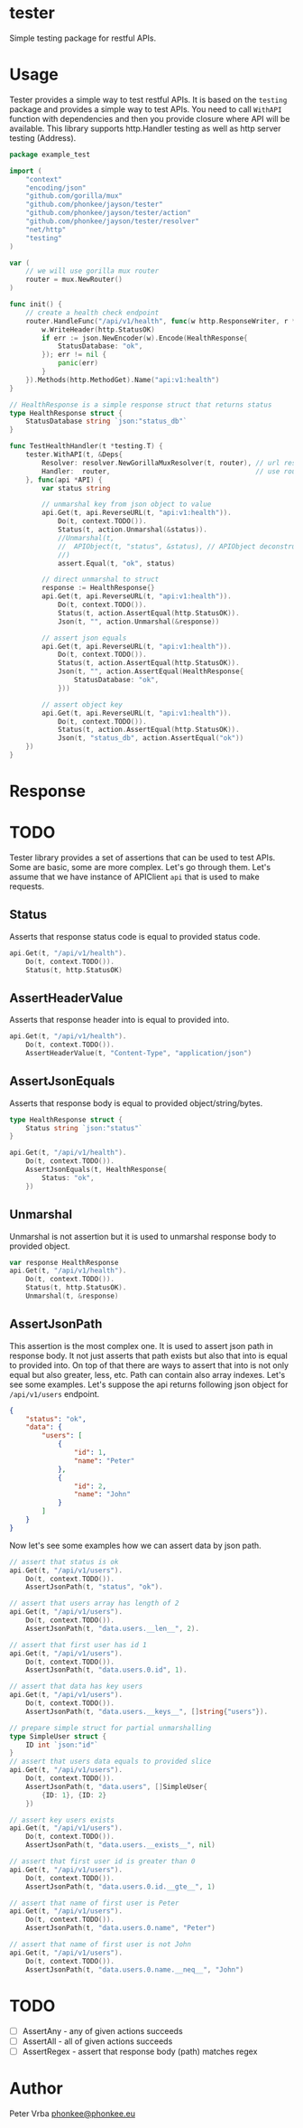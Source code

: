 # tester

Simple testing package for restful APIs.

# Usage

Tester provides a simple way to test restful APIs. It is based on the `testing` package and provides a simple way to test APIs.
You need to call `WithAPI` function with dependencies and then you provide closure where API will be available.
This library supports http.Handler testing as well as http server testing (Address).

```go
package example_test

import (
	"context"
	"encoding/json"
	"github.com/gorilla/mux"
	"github.com/phonkee/jayson/tester"
	"github.com/phonkee/jayson/tester/action"
	"github.com/phonkee/jayson/tester/resolver"
	"net/http"
	"testing"
)

var (
	// we will use gorilla mux router
	router = mux.NewRouter()
)

func init() {
	// create a health check endpoint
	router.HandleFunc("/api/v1/health", func(w http.ResponseWriter, r *http.Request) {
		w.WriteHeader(http.StatusOK)
		if err := json.NewEncoder(w).Encode(HealthResponse{
			StatusDatabase: "ok",
		}); err != nil {
			panic(err)
		}
	}).Methods(http.MethodGet).Name("api:v1:health")
}

// HealthResponse is a simple response struct that returns status
type HealthResponse struct {
	StatusDatabase string `json:"status_db"`
}

func TestHealthHandler(t *testing.T) {
	tester.WithAPI(t, &Deps{
		Resolver: resolver.NewGorillaMuxResolver(t, router), // url resolver for gorilla mux
		Handler:  router,                                    // use router as http.Handler
	}, func(api *API) {
		var status string

		// unmarshal key from json object to value
		api.Get(t, api.ReverseURL(t, "api:v1:health")).
			Do(t, context.TODO()).
			Status(t, action.Unmarshal(&status)).
			//Unmarshal(t,
			//	APIObject(t, "status", &status), // APIObject deconstructs json object to value given key value pairs
			//)
			assert.Equal(t, "ok", status)

		// direct unmarshal to struct
		response := HealthResponse{}
		api.Get(t, api.ReverseURL(t, "api:v1:health")).
			Do(t, context.TODO()).
			Status(t, action.AssertEqual(http.StatusOK)).
			Json(t, "", action.Unmarshal(&response))

		// assert json equals
		api.Get(t, api.ReverseURL(t, "api:v1:health")).
			Do(t, context.TODO()).
			Status(t, action.AssertEqual(http.StatusOK)).
			Json(t, "", action.AssertEqual(HealthResponse{
				StatusDatabase: "ok",
			}))

		// assert object key
		api.Get(t, api.ReverseURL(t, "api:v1:health")).
			Do(t, context.TODO()).
			Status(t, action.AssertEqual(http.StatusOK)).
			Json(t, "status_db", action.AssertEqual("ok"))
	})
}

```

# Response

# TODO


Tester library provides a set of assertions that can be used to test APIs.
Some are basic, some are more complex. Let's go through them.
Let's assume that we have instance of APIClient `api` that is used to make requests.

## Status

Asserts that response status code is equal to provided status code.

```go
api.Get(t, "/api/v1/health").
    Do(t, context.TODO()).
    Status(t, http.StatusOK)
```

## AssertHeaderValue

Asserts that response header into is equal to provided into.

```go
api.Get(t, "/api/v1/health").
    Do(t, context.TODO()).
    AssertHeaderValue(t, "Content-Type", "application/json")
```

## AssertJsonEquals

Asserts that response body is equal to provided object/string/bytes.

```go
type HealthResponse struct {
    Status string `json:"status"`
}

api.Get(t, "/api/v1/health").
    Do(t, context.TODO()).
    AssertJsonEquals(t, HealthResponse{
        Status: "ok",
    })
```

## Unmarshal

Unmarshal is not assertion but it is used to unmarshal response body to provided object.

```go
var response HealthResponse
api.Get(t, "/api/v1/health").
    Do(t, context.TODO()).
    Status(t, http.StatusOK).
    Unmarshal(t, &response)
```

## AssertJsonPath

This assertion is the most complex one. It is used to assert json path in response body.
It not just asserts that path exists but also that into is equal to provided into.
On top of that there are ways to assert that into is not only equal but also greater, less, etc.
Path can contain also array indexes.
Let's see some examples.
Let's suppose the api returns following json object for `/api/v1/users` endpoint.

```json
{
    "status": "ok",
    "data": {
        "users": [
            {
                "id": 1,
                "name": "Peter"
            },
            {
                "id": 2,
                "name": "John"
            }
        ]
    }
}
```

Now let's see some examples how we can assert data by json path.

```go
// assert that status is ok
api.Get(t, "/api/v1/users").
    Do(t, context.TODO()).
    AssertJsonPath(t, "status", "ok").

// assert that users array has length of 2
api.Get(t, "/api/v1/users").
    Do(t, context.TODO()).
    AssertJsonPath(t, "data.users.__len__", 2).

// assert that first user has id 1
api.Get(t, "/api/v1/users").
    Do(t, context.TODO()).
    AssertJsonPath(t, "data.users.0.id", 1).

// assert that data has key users
api.Get(t, "/api/v1/users").
    Do(t, context.TODO()).
    AssertJsonPath(t, "data.users.__keys__", []string{"users"}).

// prepare simple struct for partial unmarshalling
type SimpleUser struct {
    ID int `json:"id"`
}
// assert that users data equals to provided slice
api.Get(t, "/api/v1/users").
    Do(t, context.TODO()).
    AssertJsonPath(t, "data.users", []SimpleUser{
        {ID: 1}, {ID: 2}
    })

// assert key users exists
api.Get(t, "/api/v1/users").
    Do(t, context.TODO()).
    AssertJsonPath(t, "data.users.__exists__", nil)

// assert that first user id is greater than 0
api.Get(t, "/api/v1/users").
    Do(t, context.TODO()).
    AssertJsonPath(t, "data.users.0.id.__gte__", 1)

// assert that name of first user is Peter
api.Get(t, "/api/v1/users").
    Do(t, context.TODO()).
    AssertJsonPath(t, "data.users.0.name", "Peter")

// assert that name of first user is not John
api.Get(t, "/api/v1/users").
    Do(t, context.TODO()).
    AssertJsonPath(t, "data.users.0.name.__neq__", "John")
```

# TODO
- [ ] AssertAny - any of given actions succeeds
- [ ] AssertAll - all of given actions succeeds
- [ ] AssertRegex - assert that response body (path) matches regex

# Author

Peter Vrba <phonkee@phonkee.eu>